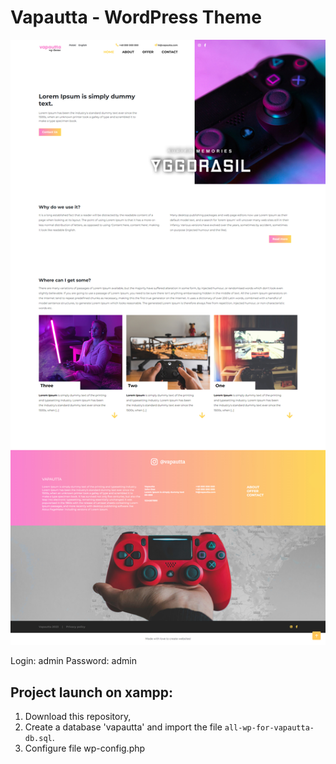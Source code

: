 # Vapautta - WordPress Theme

![My Image](https://github.com/Angir777/vapautta/blob/master/wp-content/themes/szablon/dist/img/screen.jpg)

Login: admin
Password: admin

## Project launch on xampp:
1. Download this repository,
2. Create a database 'vapautta' and import the file `all-wp-for-vapautta-db.sql`.
3. Configure file wp-config.php
